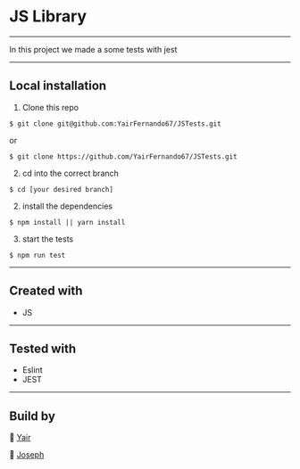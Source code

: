 # JS Library

---

In this project we made a some tests with jest

---

## Local installation

1. Clone this repo
```
$ git clone git@github.com:YairFernando67/JSTests.git
``` 
or
```
$ git clone https://github.com/YairFernando67/JSTests.git
``` 
2. cd into the correct branch
```
$ cd [your desired branch]
``` 
2. install the dependencies
```
$ npm install || yarn install
```
3. start the tests
```
$ npm run test
```
---

## Created with

- JS

---

## Tested with

- Eslint
- JEST

---

## Build by 
👤 [Yair](https://github.com/YairFernando67)

👤 [Joseph](https://github.com/YoseptF)
